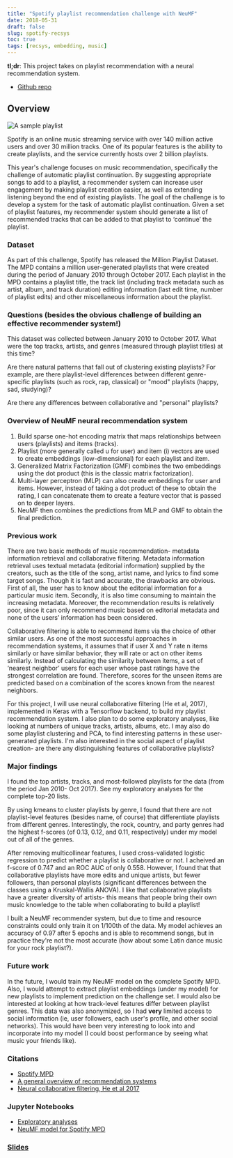```yaml
---
title: "Spotify playlist recommendation challenge with NeuMF"
date: 2018-05-31
draft: false
slug: spotify-recsys
toc: true
tags: [recsys, embedding, music]
---
```


**tl;dr**:
This project takes on playlist recommendation with a neural recommendation system.
- [Github repo](https://github.com/caravanuden/spotify_recsys)

## Overview

![A sample playlist](/images/spotify_recsys/playlist.png)

Spotify is an online music streaming service with over 140 million active users and over 30 million tracks. One of its popular features is the ability to create playlists, and the service currently hosts over 2 billion playlists.

This year's challenge focuses on music recommendation, specifically the challenge of automatic playlist continuation. By suggesting appropriate songs to add to a playlist, a recommender system can increase user engagement by making playlist creation easier, as well as extending listening beyond the end of existing playlists. The goal of the challenge is to develop a system for the task of automatic playlist continuation. Given a set of playlist features, my recommender system should generate a list of recommended tracks that can be added to that playlist to ‘continue’ the playlist.

### Dataset

As part of this challenge, Spotify has released the Million Playlist Dataset. The MPD contains a million user-generated playlists that were created during the period of January 2010 through October 2017. Each playlist in the MPD contains a playlist title, the track list (including track metadata such as artist, album, and track duration) editing information (last edit time, number of playlist edits) and other miscellaneous information about the playlist.

### Questions (besides the obvious challenge of building an effective recommender system!)

This dataset was collected between January 2010 to October 2017. What were the top tracks, artists, and genres (measured through playlist titles) at this time?

Are there natural patterns that fall out of clustering existing playlists? For example, are there playlist-level differences between different genre-specific playlists (such as rock, rap, classical) or "mood" playlists (happy, sad, studying)?

Are there any differences between collaborative and "personal" playlists?

### Overview of NeuMF neural recommendation system

1. Build sparse one-hot encoding matrix that maps relationships between users (playlists) and items (tracks).
2. Playlist (more generally called u for user) and item (i) vectors are used to create embeddings (low-dimensional) for each playlist and item.
3. Generalized Matrix Factorization (GMF) combines the two embeddings using the dot product (this is the classic matrix factorization).
4. Multi-layer perceptron (MLP) can also create embeddings for user and items. However, instead of taking a dot product of these to obtain the rating, I can concatenate them to create a feature vector that is passed on to deeper layers.
5. NeuMF then combines the predictions from MLP and GMF to obtain the final prediction.

### Previous work

There are two basic methods of music recommendation- metadata information retrieval and collaborative filtering. Metadata information retrieval uses textual metadata (editorial information) supplied by the creators, such as the title of the song, artist name, and lyrics to find some target songs. Though it is fast and accurate, the drawbacks are obvious. First of all, the user has to know about the editorial information for a particular music item. Secondly, it is also time consuming to maintain the increasing metadata. Moreover, the recommendation results is relatively poor, since it can only recommend music based on editorial metadata and none of the users’ information has been considered.

Collaborative filtering is able to recommend items via the choice of other similar users. As one of the most successful approaches in recommendation systems, it assumes that if user X and Y rate n items similarly or have similar behavior, they will rate or act on other items similarly. Instead of calculating the similarity between items, a set of ‘nearest neighbor’ users for each user whose past ratings have the strongest correlation are found. Therefore, scores for the unseen items are predicted based on a combination of the scores known from the nearest neighbors.

For this project, I will use neural collaborative filtering (He et al, 2017), implemented in Keras with a Tensorflow backend, to build my playlist recommendation system. I also plan to do some exploratory analyses, like looking at numbers of unique tracks, artists, albums, etc. I may also do some playlist clustering and PCA, to find interesting patterns in these user-generated playlists. I'm also interested in the social aspect of playlist creation- are there any distinguishing features of collaborative playlists?

### Major findings

I found the top artists, tracks, and most-followed playlists for the data (from the period Jan 2010- Oct 2017). See my exploratory analyses for the complete top-20 lists.

By using kmeans to cluster playlists by genre, I found that there are not playlist-level features (besides name, of course) that differentiate playlists from different genres. Interestingly, the rock, country, and party genres had the highest f-scores (of 0.13, 0.12, and 0.11, respectively) under my model out of all of the genres.

After removing multicollinear features, I used cross-validated logistic regression to predict whether a playlist is collaborative or not. I acheived an f-score of 0.747 and an ROC AUC of only 0.558. However, I found that that collaborative playlists have more edits and unique artists, but fewer followers, than personal playlists (significant differences between the classes using a Kruskal-Wallis ANOVA). I like that collaborative playlists have a greater diversity of artists- this means that people bring their own music knowledge to the table when collaborating to build a playlist!

I built a NeuMF recommender system, but due to time and resource constraints could only train it on 1/100th of the data. My model achieves an accuracy of 0.97 after 5 epochs and is able to recommend songs, but in practice they're not the most accurate (how about some Latin dance music for your rock playlist?).

### Future work

In the future, I would train my NeuMF model on the complete Spotify MPD. Also, I would attempt to extract playlist embeddings (under my model) for new playlists to implement prediction on the challenge set. I would also be interested at looking at how track-level features differ between playlist genres. This data was also anonymized, so I had **very** limited access to social information (ie, user followers, each user's profile, and other social networks). This would have been very interesting to look into and incorporate into my model (I could boost performance by seeing what music your friends like).

### Citations

+ [Spotify MPD](https://recsys-challenge.spotify.com/dataset)
+ [A general overview of recommendation systems](http://webprojects.eecs.qmul.ac.uk/marcusp/papers/SongDixonPearce-CMMR2012.pdf)
+ [Neural collaborative filtering, He et al 2017](https://arxiv.org/pdf/1708.05031.pdf)

### Jupyter Notebooks
+ [Exploratory analyses](exploratory_analysis.html)
+ [NeuMF model for Spotify MPD](neural_collaborative_filtering.html)

### [Slides](https://docs.google.com/presentation/d/19I1OQasg5ndNfR9kdkNhgos3PnDtIkA22yNkqWgO0w4/edit#slide=id.p)
